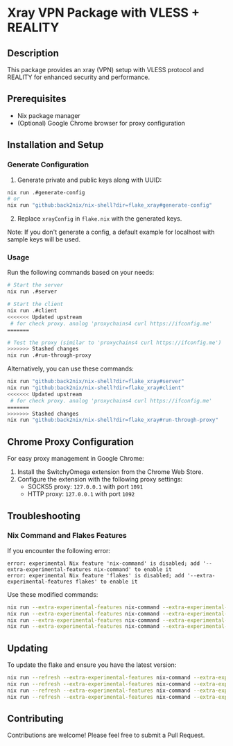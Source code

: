 # Xray VPN Package with VLESS + REALITY

## Description

This package provides an xray (VPN) setup with VLESS protocol and REALITY for enhanced security and performance.

## Prerequisites

- Nix package manager
- (Optional) Google Chrome browser for proxy configuration

## Installation and Setup

### Generate Configuration

1. Generate private and public keys along with UUID:

```bash
nix run .#generate-config
# or
nix run "github:back2nix/nix-shell?dir=flake_xray#generate-config"
```

2. Replace `xrayConfig` in `flake.nix` with the generated keys.

Note: If you don't generate a config, a default example for localhost with sample keys will be used.

### Usage

Run the following commands based on your needs:

```bash
# Start the server
nix run .#server

# Start the client
nix run .#client
<<<<<<< Updated upstream
 # for check proxy. analog 'proxychains4 curl https://ifconfig.me'
=======

# Test the proxy (similar to 'proxychains4 curl https://ifconfig.me')
>>>>>>> Stashed changes
nix run .#run-through-proxy
```

Alternatively, you can use these commands:

```bash
nix run "github:back2nix/nix-shell?dir=flake_xray#server"
nix run "github:back2nix/nix-shell?dir=flake_xray#client"
<<<<<<< Updated upstream
 # for check proxy. analog 'proxychains4 curl https://ifconfig.me'
=======
>>>>>>> Stashed changes
nix run "github:back2nix/nix-shell?dir=flake_xray#run-through-proxy"
```

## Chrome Proxy Configuration

For easy proxy management in Google Chrome:

1. Install the SwitchyOmega extension from the Chrome Web Store.
2. Configure the extension with the following proxy settings:
   - SOCKS5 proxy: `127.0.0.1` with port `1091`
   - HTTP proxy: `127.0.0.1` with port `1092`

## Troubleshooting

### Nix Command and Flakes Features

If you encounter the following error:

```
error: experimental Nix feature 'nix-command' is disabled; add '--extra-experimental-features nix-command' to enable it
error: experimental Nix feature 'flakes' is disabled; add '--extra-experimental-features flakes' to enable it
```

Use these modified commands:

```bash
nix run --extra-experimental-features nix-command --extra-experimental-features flakes "github:back2nix/nix-shell?dir=flake_xray#generate-config"
nix run --extra-experimental-features nix-command --extra-experimental-features flakes "github:back2nix/nix-shell?dir=flake_xray#server"
nix run --extra-experimental-features nix-command --extra-experimental-features flakes "github:back2nix/nix-shell?dir=flake_xray#client"
nix run --extra-experimental-features nix-command --extra-experimental-features flakes "github:back2nix/nix-shell?dir=flake_xray#run-through-proxy"
```

## Updating

To update the flake and ensure you have the latest version:

```bash
nix run --refresh --extra-experimental-features nix-command --extra-experimental-features flakes "github:back2nix/nix-shell?dir=flake_xray#generate-config"
nix run --refresh --extra-experimental-features nix-command --extra-experimental-features flakes "github:back2nix/nix-shell?dir=flake_xray#server"
nix run --refresh --extra-experimental-features nix-command --extra-experimental-features flakes "github:back2nix/nix-shell?dir=flake_xray#client"
nix run --refresh --extra-experimental-features nix-command --extra-experimental-features flakes "github:back2nix/nix-shell?dir=flake_xray#run-through-proxy"
```

## Contributing

Contributions are welcome! Please feel free to submit a Pull Request.
